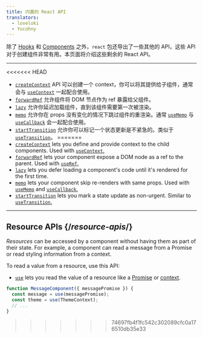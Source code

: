 ```yaml
---
title: 内置的 React API
translators:
  - loveloki
  - Yucohny
---
```


<Intro>

除了 [Hooks](/reference/react) 和 [Components](/reference/react/components) 之外，`react` 包还导出了一些其他的 API，这些 API 对于创建组件非常有用。本页面将介绍这些剩余的 React API。

</Intro>

---

<<<<<<< HEAD
* [`createContext`](/reference/react/createContext) API 可以创建一个 context，你可以将其提供给子组件，通常会与 [`useContext`](/reference/react/useContext) 一起配合使用。
* [`forwardRef`](/reference/react/forwardRef) 允许组件将 DOM 节点作为 ref 暴露给父组件。
* [`lazy`](/reference/react/lazy) 允许你延迟加载组件，直到该组件需要第一次被渲染。
* [`memo`](/reference/react/memo) 允许你在 props 没有变化的情况下跳过组件的重渲染。通常 [`useMemo`](/reference/react/useMemo) 与 [`useCallback`](/reference/react/useCallback) 会一起配合使用。
* [`startTransition`](/reference/react/startTransition) 允许你可以标记一个状态更新是不紧急的。类似于 [`useTransition`](/reference/react/useTransition)。
=======
* [`createContext`](/reference/react/createContext) lets you define and provide context to the child components. Used with [`useContext`.](/reference/react/useContext)
* [`forwardRef`](/reference/react/forwardRef) lets your component expose a DOM node as a ref to the parent. Used with [`useRef`.](/reference/react/useRef)
* [`lazy`](/reference/react/lazy) lets you defer loading a component's code until it's rendered for the first time.
* [`memo`](/reference/react/memo) lets your component skip re-renders with same props. Used with [`useMemo`](/reference/react/useMemo) and [`useCallback`.](/reference/react/useCallback)
* [`startTransition`](/reference/react/startTransition) lets you mark a state update as non-urgent. Similar to [`useTransition`.](/reference/react/useTransition)

---

## Resource APIs {/*resource-apis*/}

*Resources* can be accessed by a component without having them as part of their state. For example, a component can read a message from a Promise or read styling information from a context.

To read a value from a resource, use this API:

* [`use`](/reference/react/use) lets you read the value of a resource like a [Promise](https://developer.mozilla.org/en-US/docs/Web/JavaScript/Reference/Global_Objects/Promise) or [context](/learn/passing-data-deeply-with-context).
```js
function MessageComponent({ messagePromise }) {
  const message = use(messagePromise);
  const theme = use(ThemeContext);
  // ...
}
```
>>>>>>> 74697fb4f1fc542c302089cfc0a176510db35e33

